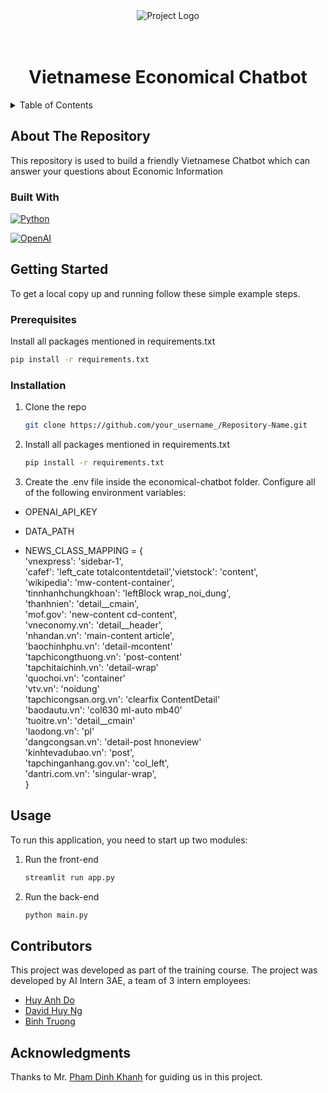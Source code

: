 <!-- PROJECT LOGO -->
<div align="center">

  <img src="https://www.wordperfect.com/static/wpo/product_content/wordperfect/x9/icons/icon-performance.png" alt="Project Logo">

  <h1 align="center"><br>Vietnamese Economical Chatbot</br></h1>

</div>



<!-- TABLE OF CONTENTS -->
<details>
  <summary>Table of Contents</summary>
  <ol>
    <li>
      <a href="#about-the-repository">About The Repository</a>
      <ul>
        <li><a href="#built-with">Built With</a></li>
      </ul>
    </li>
    <li>
      <a href="#getting-started">Getting Started</a>
      <ul>
        <li><a href="#prerequisites">Prerequisites</a></li>
        <li><a href="#installation">Installation</a></li>
      </ul>
    </li>
    <li><a href="#usage">Usage</a></li>
    <li><a href="#contributors">Contributors</a></li>
    <li><a href="#acknowledgments">Acknowledgments</a></li>
  </ol>
</details>


<!-- ABOUT THE REPOSITORY -->
## About The Repository

This repository is used to build a friendly Vietnamese Chatbot which can answer your questions about Economic Information



### Built With
[![Python](https://th.bing.com/th/id/R.60a2750039f7273f41bcb4ada00e761a?rik=7GGJS2p2OOPhhg&riu=http%3a%2f%2fclipart-library.com%2fimages_k%2fpython-logo-transparent%2fpython-logo-transparent-22.png&ehk=FnvntKvfA2g8Wai00iqiTH%2fu2DEdtPpgV0ejxYLoZpI%3d&risl=&pid=ImgRaw&r=0)](https://www.python.org/)

[![OpenAI](https://technosports.co.in/wp-content/uploads/2020/12/open-ai.png)](https://www.openai.com/)



<!-- GETTING STARTED -->
## Getting Started

To get a local copy up and running follow these simple example steps.

### Prerequisites

Install all packages mentioned in requirements.txt
   ```sh
   pip install -r requirements.txt
   ```

### Installation

1. Clone the repo
   ```sh
   git clone https://github.com/your_username_/Repository-Name.git
   ```
2. Install all packages mentioned in requirements.txt
   ```sh
   pip install -r requirements.txt
   ```
3. Create the .env file inside the economical-chatbot folder. Configure all of the following environment variables:
- OPENAI_API_KEY

- DATA_PATH

- NEWS_CLASS_MAPPING = {  
    'vnexpress': 'sidebar-1',  
    'cafef': 'left_cate totalcontentdetail','vietstock': 'content',  
    'wikipedia': 'mw-content-container',  
    'tinnhanhchungkhoan': 'leftBlock wrap_noi_dung',  
    'thanhnien': 'detail__cmain',  
    'mof.gov': 'new-content cd-content',  
    'vneconomy.vn': 'detail__header',  
    'nhandan.vn': 'main-content article',  
    'baochinhphu.vn': 'detail-mcontent'  
    'tapchicongthuong.vn': 'post-content'  
    'tapchitaichinh.vn': 'detail-wrap'  
    'quochoi.vn': 'container'  
    'vtv.vn': 'noidung'  
    'tapchicongsan.org.vn': 'clearfix ContentDetail'  
    'baodautu.vn': 'col630 ml-auto mb40'  
    'tuoitre.vn': 'detail__cmain'  
    'laodong.vn': 'pl'  
    'dangcongsan.vn': 'detail-post hnoneview'  
    'kinhtevadubao.vn': 'post',  
    'tapchinganhang.gov.vn': 'col_left',  
    'dantri.com.vn': 'singular-wrap',  
}

<!-- USAGE EXAMPLES -->
## Usage
To run this application, you need to start up two modules:

1. Run the front-end
   ```sh
   streamlit run app.py
   ```
2. Run the back-end
   ```sh
   python main.py
   ```

<!-- CONTRIBUTORS -->
## Contributors

This project was developed as part of the training course. The project was developed by AI Intern 3AE, a team of 3 intern employees:

- [Huy Anh Do](https://github.com/huyanhdo2023)
- [David Huy Ng](https://github.com/Godfreeyyy)
- [Binh Truong](https://github.com/quangbinh113)

<!-- ACKNOWLEDGMENTS -->
## Acknowledgments

Thanks to Mr. [Pham Dinh Khanh](https://github.com/phamdinhkhanh) for guiding us in this project.
